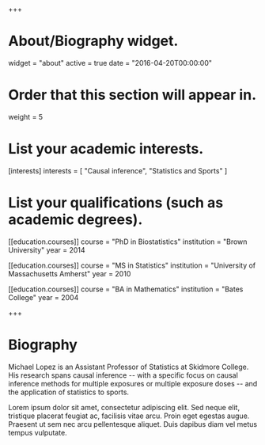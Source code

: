 +++
# About/Biography widget.
widget = "about"
active = true
date = "2016-04-20T00:00:00"

# Order that this section will appear in.
weight = 5

# List your academic interests.
[interests]
  interests = [
    "Causal inference",
    "Statistics and Sports"
  ]

# List your qualifications (such as academic degrees).
[[education.courses]]
  course = "PhD in Biostatistics"
  institution = "Brown University"
  year = 2014

[[education.courses]]
  course = "MS in Statistics"
  institution = "University of Massachusetts Amherst"
  year = 2010

[[education.courses]]
  course = "BA in Mathematics"
  institution = "Bates College"
  year = 2004
 
+++

# Biography

Michael Lopez is an Assistant Professor of Statistics at Skidmore College. His research spans causal inference -- with a specific focus on causal inference methods for multiple exposures or multiple exposure doses -- and the application of statistics to sports. 

Lorem ipsum dolor sit amet, consectetur adipiscing elit. Sed neque elit, tristique placerat feugiat ac, facilisis vitae arcu. Proin eget egestas augue. Praesent ut sem nec arcu pellentesque aliquet. Duis dapibus diam vel metus tempus vulputate. 
